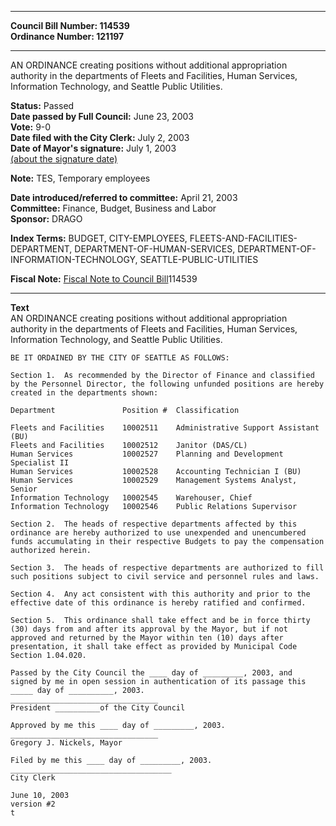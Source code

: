 * * * * *  
  
**Council Bill Number: [](#h0)[](#h2)114539**   
**Ordinance Number: 121197**  
  
* * * * *  
  
AN ORDINANCE creating positions without additional appropriation authority in the departments of Fleets and Facilities, Human Services, Information Technology, and Seattle Public Utilities.  
  
**Status:** Passed   
**Date passed by Full Council:** June 23, 2003   
**Vote:** 9-0   
**Date filed with the City Clerk:** July 2, 2003   
**Date of Mayor's signature:** July 1, 2003   
[(about the signature date)](/~public/approvaldate.htm)   
  
**Note:** TES, Temporary employees  
  
  
**Date introduced/referred to committee:** April 21, 2003   
**Committee:** Finance, Budget, Business and Labor   
**Sponsor:** DRAGO   
  
**Index Terms:** BUDGET, CITY-EMPLOYEES, FLEETS-AND-FACILITIES-DEPARTMENT, DEPARTMENT-OF-HUMAN-SERVICES, DEPARTMENT-OF-INFORMATION-TECHNOLOGY, SEATTLE-PUBLIC-UTILITIES  
  
**Fiscal Note:** [Fiscal Note to Council Bill](http://clerk.seattle.gov/~public/fnote/114539.htm)[](#h1)[](#h3)114539  
  
* * * * *  
  
**Text**  
    AN ORDINANCE creating positions without additional appropriation  
    authority in the departments of Fleets and Facilities, Human Services,  
    Information Technology, and Seattle Public Utilities.  
  
    BE IT ORDAINED BY THE CITY OF SEATTLE AS FOLLOWS:  
  
    Section 1.  As recommended by the Director of Finance and classified  
    by the Personnel Director, the following unfunded positions are hereby  
    created in the departments shown:  
  
    Department               Position #  Classification  
  
    Fleets and Facilities    10002511    Administrative Support Assistant (BU)  
    Fleets and Facilities    10002512    Janitor (DAS/CL)  
    Human Services           10002527    Planning and Development Specialist II  
    Human Services           10002528    Accounting Technician I (BU)  
    Human Services           10002529    Management Systems Analyst, Senior  
    Information Technology   10002545    Warehouser, Chief  
    Information Technology   10002546    Public Relations Supervisor  
  
    Section 2.  The heads of respective departments affected by this  
    ordinance are hereby authorized to use unexpended and unencumbered  
    funds accumulating in their respective Budgets to pay the compensation  
    authorized herein.  
  
    Section 3.  The heads of respective departments are authorized to fill  
    such positions subject to civil service and personnel rules and laws.  
  
    Section 4.  Any act consistent with this authority and prior to the  
    effective date of this ordinance is hereby ratified and confirmed.  
  
    Section 5.  This ordinance shall take effect and be in force thirty  
    (30) days from and after its approval by the Mayor, but if not  
    approved and returned by the Mayor within ten (10) days after  
    presentation, it shall take effect as provided by Municipal Code  
    Section 1.04.020.  
  
    Passed by the City Council the ____ day of _________, 2003, and  
    signed by me in open session in authentication of its passage this  
    _____ day of __________, 2003.  
    _________________________________  
    President __________of the City Council  
  
    Approved by me this ____ day of _________, 2003.  
    _________________________________  
    Gregory J. Nickels, Mayor  
  
    Filed by me this ____ day of _________, 2003.  
    ____________________________________  
    City Clerk  
  
    June 10, 2003  
    version #2  
    t  
